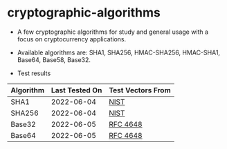 # cryptographic-algorithms

* A few cryptographic algorithms for study and general usage with a focus on cryptocurrency applications.

* Available algorithms are: SHA1, SHA256, HMAC-SHA256, HMAC-SHA1, Base64, Base58, Base32.

* Test results

| Algorithm     | Last Tested On  | Test Vectors From|
| ------------- | -------------   | ------------- |
| SHA1          | 2022-06-04      | [NIST](https://csrc.nist.gov/Projects/Cryptographic-Algorithm-Validation-Program/Secure-Hashing)|
| SHA256        | 2022-06-04      | [NIST](https://csrc.nist.gov/Projects/Cryptographic-Algorithm-Validation-Program/Secure-Hashing)|
| Base32        | 2022-06-05      | [RFC 4648](https://datatracker.ietf.org/doc/html/rfc4648#section-10)|
| Base64        | 2022-06-05      | [RFC 4648](https://datatracker.ietf.org/doc/html/rfc4648#section-10)|
